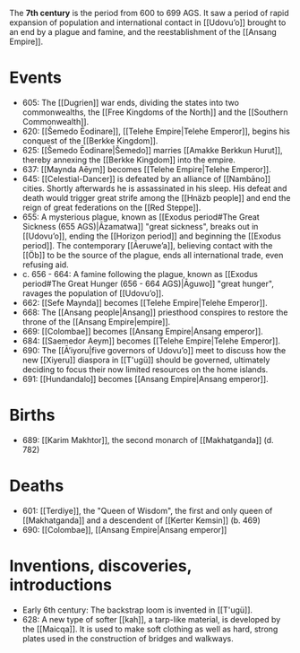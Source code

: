The **7th century** is the period from 600 to 699 AGS. It saw a period of rapid expansion of population and international contact in [[Udovuʼo]] brought to an end by a plague and famine, and the reestablishment of the [[Ansang Empire]].
# Events
- 605: The [[Dugrien]] war ends, dividing the states into two commonwealths, the [[Free Kingdoms of the North]] and the [[Southern Commonwealth]].
- 620: [[Šemedo Ēodinare]], [[Telehe Empire|Telehe Emperor]], begins his conquest of the [[Berkke Kingdom]].
- 625: [[Šemedo Ēodinare|Šemedo]] marries [[Amakke Berkkun Hurut]], thereby annexing the [[Berkke Kingdom]] into the empire.
- 637: [[Maynda Aēym]] becomes [[Telehe Empire|Telehe Emperor]].
- 645: [[Celestial-Dancer]] is defeated by an alliance of [[Nambāno]] cities. Shortly afterwards he is assassinated in his sleep. His defeat and death would trigger great strife among the [[Hnäzb people]] and end the reign of great federations on the [[Red Steppe]].
- 655: A mysterious plague, known as [[Exodus period#The Great Sickness (655 AGS)|Āzamatwa]] "great sickness", breaks out in [[Udovuʼo]], ending the [[Horizon period]] and beginning the [[Exodus period]]. The contemporary [[Āeruweʼa]], believing contact with the [[Öb]] to be the source of the plague, ends all international trade, even refusing aid.
- c. 656 - 664: A famine following the plague, known as [[Exodus period#The Great Hunger (656 - 664 AGS)|Āguwo]] "great hunger", ravages the population of [[Udovuʼo]].
- 662: [[Sefe Maynda]] becomes [[Telehe Empire|Telehe Emperor]].
- 668: The [[Ansang people|Ansang]] priesthood conspires to restore the throne of the [[Ansang Empire|empire]].
- 669: [[Colombae]] becomes [[Ansang Empire|Ansang emperor]].
- 684: [[Saemedor Aeym]] becomes [[Telehe Empire|Telehe Emperor]].
- 690: The [[Āʼiyoru|five governors of Udovuʼo]] meet to discuss how the new [[Xiyeru]] diaspora in [[T'ugü]] should be governed, ultimately deciding to focus their now limited resources on the home islands.
- 691: [[Hundandalo]] becomes [[Ansang Empire|Ansang emperor]].
# Births
- 689: [[Karim Makhtor]], the second monarch of [[Makhatganda]] (d. 782)
# Deaths
- 601: [[Terdiye]], the "Queen of Wisdom", the first and only queen of [[Makhatganda]] and a descendent of [[Kerter Kemsin]] (b. 469)
- 690: [[Colombae]], [[Ansang Empire|Ansang emperor]]
# Inventions, discoveries, introductions
- Early 6th century: The backstrap loom is invented in [[T'ugü]].
- 628: A new type of softer [[kah]], a tarp-like material, is developed by the [[Maicqa]]. It is used to make soft clothing as well as hard, strong plates used in the construction of bridges and walkways.